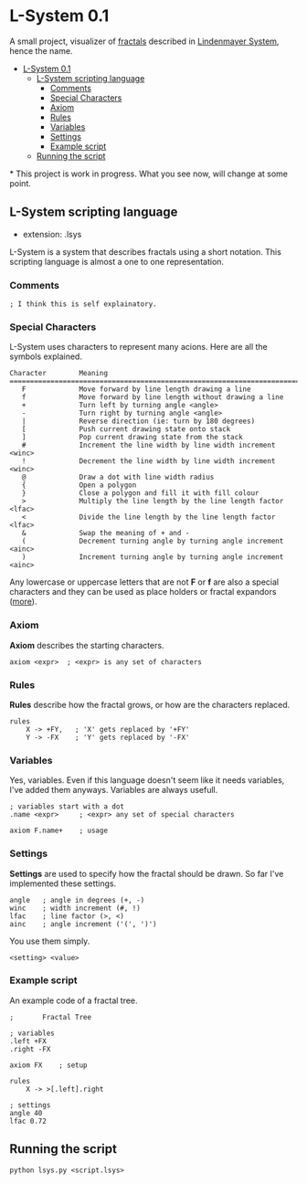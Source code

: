 # L-System 0.1

A small project, visualizer of [fractals](https://en.wikipedia.org/wiki/Fractal) described in [Lindenmayer System](https://en.wikipedia.org/wiki/L-system), hence the name.

- [L-System 0.1](#l-system-01)
  - [L-System scripting language](#l-system-scripting-language)
    - [Comments](#comments)
    - [Special Characters](#special-characters)
    - [Axiom](#axiom)
    - [Rules](#rules)
    - [Variables](#variables)
    - [Settings](#settings)
    - [Example script](#example-script)
  - [Running the script](#running-the-script)

\* This project is work in progress. What you see now, will change at some point.

## L-System scripting language

* extension: .lsys

L-System is a system that describes fractals using a short notation. This scripting language is almost a one to one representation.

### Comments

```
; I think this is self explainatory.
```

### Special Characters

L-System uses characters to represent many acions. Here are all the symbols explained.

```
Character        Meaning
==========================================================================
   F             Move forward by line length drawing a line
   f             Move forward by line length without drawing a line
   +             Turn left by turning angle <angle>
   -             Turn right by turning angle <angle>
   |             Reverse direction (ie: turn by 180 degrees)
   [             Push current drawing state onto stack
   ]             Pop current drawing state from the stack
   #             Increment the line width by line width increment <winc>
   !             Decrement the line width by line width increment <winc>
   @             Draw a dot with line width radius
   {             Open a polygon
   }             Close a polygon and fill it with fill colour
   >             Multiply the line length by the line length factor <lfac>
   <             Divide the line length by the line length factor <lfac>
   &             Swap the meaning of + and -
   (             Decrement turning angle by turning angle increment <ainc>
   )             Increment turning angle by turning angle increment <ainc>
```

Any lowercase or uppercase letters that are not __F__ or __f__ are also a special characters and they can be used as place holders or fractal expandors ([more](#rules)).

### Axiom

__Axiom__ describes the starting characters.

```
axiom <expr>  ; <expr> is any set of characters
```

### Rules

__Rules__ describe how the fractal grows, or how are the characters replaced.

```
rules
    X -> +FY,   ; 'X' gets replaced by '+FY'
    Y -> -FX    ; 'Y' gets replaced by '-FX'
```

### Variables

Yes, variables. Even if this language doesn't seem like it needs variables, I've added them anyways. Variables are always usefull.

```
; variables start with a dot
.name <expr>     ; <expr> any set of special characters

axiom F.name+    ; usage
```

### Settings

__Settings__ are used to specify how the fractal should be drawn. So far I've implemented these settings.

```
angle   ; angle in degrees (+, -)
winc    ; width increment (#, !)
lfac    ; line factor (>, <)
ainc    ; angle increment ('(', ')')
```

You use them simply.

```
<setting> <value>
```

### Example script

An example code of a fractal tree.

```
;       Fractal Tree

; variables
.left +FX
.right -FX

axiom FX    ; setup

rules
    X -> >[.left].right

; settings
angle 40
lfac 0.72
```

## Running the script

```shell
python lsys.py <script.lsys>
```
